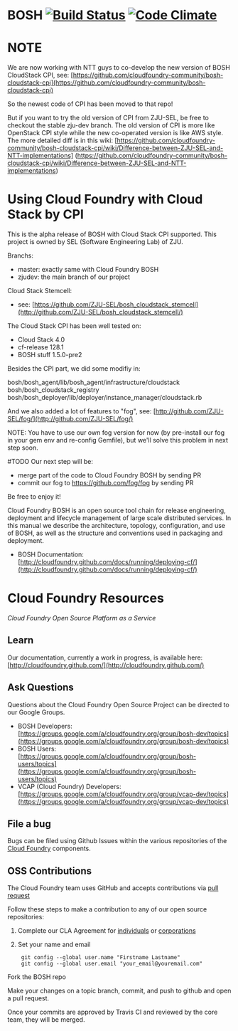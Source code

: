# BOSH [![Build Status](https://travis-ci.org/cloudfoundry/bosh.png?branch=master)](https://travis-ci.org/cloudfoundry/bosh) [![Code Climate](https://codeclimate.com/github/cloudfoundry/bosh.png)](https://codeclimate.com/github/cloudfoundry/bosh)

# NOTE

We are now working with NTT guys to co-develop the new version of BOSH CloudStack CPI, see:
[https://github.com/cloudfoundry-community/bosh-cloudstack-cpi](https://github.com/cloudfoundry-community/bosh-cloudstack-cpi)

So the newest code of CPI has been moved to that repo!

But if you want to try the old version of CPI from ZJU-SEL, be free to checkout the stable zju-dev branch.
The old version of CPI is more like OpenStack CPI style while the new co-operated version is like AWS style. The more detailed diff is in this wiki: [https://github.com/cloudfoundry-community/bosh-cloudstack-cpi/wiki/Difference-between-ZJU-SEL-and-NTT-implementations] (https://github.com/cloudfoundry-community/bosh-cloudstack-cpi/wiki/Difference-between-ZJU-SEL-and-NTT-implementations)

# Using Cloud Foundry with Cloud Stack by CPI

This is the alpha release of BOSH with Cloud Stack CPI supported. This project is owned by SEL (Software Engineering Lab) of ZJU.

Branchs:
- master: exactly same with Cloud Foundry BOSH
- zjudev: the main branch of our project

Cloud Stack Stemcell:
- see:  [https://github.com/ZJU-SEL/bosh_cloudstack_stemcell](http://github.com/ZJU-SEL/bosh_cloudstack_stemcell/)

The Cloud Stack CPI has been well tested on:
- Cloud Stack 4.0
- cf-release 128.1
- BOSH stuff 1.5.0-pre2

Besides the CPI part, we did some modifiy in:

bosh/bosh_agent/lib/bosh_agent/infrastructure/cloudstack
bosh/bosh_cloudstack_registry
bosh/bosh_deployer/lib/deployer/instance_manager/cloudstack.rb

And we also added a lot of features to "fog", see:  [http://github.com/ZJU-SEL/fog/](http://github.com/ZJU-SEL/fog/)

NOTE: You have to use our own fog version for now (by pre-install our fog in your gem env and re-config Gemfile), but we'll solve this problem in next step soon.


#TODO
Our next step will be:
- merge part of the code to Cloud Foundry BOSH by sending PR
- commit our fog to https://github.com/fog/fog by sending PR

Be free to enjoy it!

Cloud Foundry BOSH is an open source tool chain for release engineering, deployment and lifecycle management of large scale distributed services. In this manual we describe the architecture, topology, configuration, and use of BOSH, as well as the structure and conventions used in packaging and deployment.

* BOSH Documentation: [http://cloudfoundry.github.com/docs/running/deploying-cf/](http://cloudfoundry.github.com/docs/running/deploying-cf/)

# Cloud Foundry Resources #

_Cloud Foundry Open Source Platform as a Service_

## Learn

Our documentation, currently a work in progress, is available here: [http://cloudfoundry.github.com/](http://cloudfoundry.github.com/)

## Ask Questions

Questions about the Cloud Foundry Open Source Project can be directed to our Google Groups.

* BOSH Developers: [https://groups.google.com/a/cloudfoundry.org/group/bosh-dev/topics](https://groups.google.com/a/cloudfoundry.org/group/bosh-dev/topics)
* BOSH Users:[https://groups.google.com/a/cloudfoundry.org/group/bosh-users/topics](https://groups.google.com/a/cloudfoundry.org/group/bosh-users/topics)
* VCAP (Cloud Foundry) Developers: [https://groups.google.com/a/cloudfoundry.org/group/vcap-dev/topics](https://groups.google.com/a/cloudfoundry.org/group/vcap-dev/topics)

## File a bug

Bugs can be filed using Github Issues within the various repositories of the [Cloud Foundry](http://github.com/cloudfoundry) components.

## OSS Contributions

The Cloud Foundry team uses GitHub and accepts contributions via [pull request](https://help.github.com/articles/using-pull-requests)

Follow these steps to make a contribution to any of our open source repositories:

1. Complete our CLA Agreement for [individuals](http://www.cloudfoundry.org/individualcontribution.pdf) or [corporations](http://www.cloudfoundry.org/corpcontribution.pdf)
1. Set your name and email

		git config --global user.name "Firstname Lastname"
		git config --global user.email "your_email@youremail.com"

Fork the BOSH repo

Make your changes on a topic branch, commit, and push to github and open a pull request.

Once your commits are approved by Travis CI and reviewed by the core team, they will be merged.
